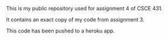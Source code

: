 This is my public repository used for assignment 4 of CSCE 431.

It contains an exact copy of my code from assignment 3.

This code has been pushed to a heroku app.
